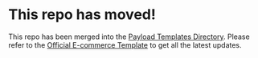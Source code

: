 # This repo has moved!

This repo has been merged into the [Payload Templates Directory](https://github.com/payloadcms/payload/tree/master/templates). Please refer to the [Official E-commerce Template](https://github.com/payloadcms/payload/tree/master/templates/ecommerce) to get all the latest updates.
